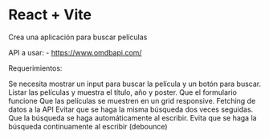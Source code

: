 # React + Vite

Crea una aplicación para buscar películas

API a usar: - https://www.omdbapi.com/

Requerimientos:

Se necesita mostrar un input para buscar la película y un botón para buscar.
Listar las películas y muestra el título, año y poster.
Que el formulario funcione
Que las películas se muestren en un grid responsive.
Fetching de datos a la API
Evitar que se haga la misma búsqueda dos veces seguidas.
Que la búsqueda se haga automáticamente al escribir.
Evita que se haga la búsqueda continuamente al escribir (debounce)

